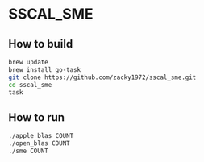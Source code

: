 # SSCAL_SME

## How to build

```zsh
brew update
brew install go-task
git clone https://github.com/zacky1972/sscal_sme.git
cd sscal_sme
task
```

## How to run

```zsh
./apple_blas COUNT
./open_blas COUNT
./sme COUNT
```

